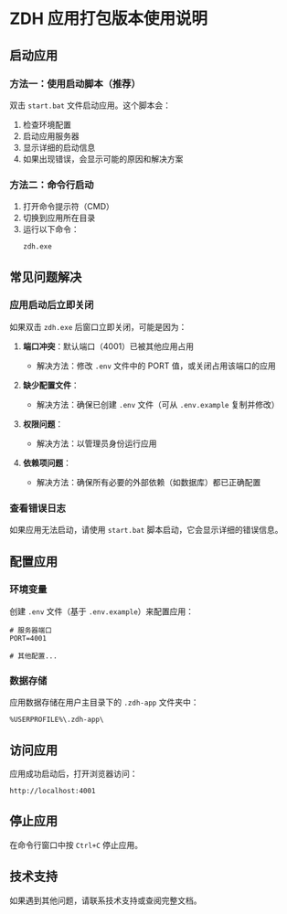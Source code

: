 # ZDH 应用打包版本使用说明

## 启动应用

### 方法一：使用启动脚本（推荐）

双击 `start.bat` 文件启动应用。这个脚本会：

1. 检查环境配置
2. 启动应用服务器
3. 显示详细的启动信息
4. 如果出现错误，会显示可能的原因和解决方案

### 方法二：命令行启动

1. 打开命令提示符（CMD）
2. 切换到应用所在目录
3. 运行以下命令：
   ```
   zdh.exe
   ```

## 常见问题解决

### 应用启动后立即关闭

如果双击 `zdh.exe` 后窗口立即关闭，可能是因为：

1. **端口冲突**：默认端口（4001）已被其他应用占用
   - 解决方法：修改 `.env` 文件中的 PORT 值，或关闭占用该端口的应用

2. **缺少配置文件**：
   - 解决方法：确保已创建 `.env` 文件（可从 `.env.example` 复制并修改）

3. **权限问题**：
   - 解决方法：以管理员身份运行应用

4. **依赖项问题**：
   - 解决方法：确保所有必要的外部依赖（如数据库）都已正确配置

### 查看错误日志

如果应用无法启动，请使用 `start.bat` 脚本启动，它会显示详细的错误信息。

## 配置应用

### 环境变量

创建 `.env` 文件（基于 `.env.example`）来配置应用：

```
# 服务器端口
PORT=4001

# 其他配置...
```

### 数据存储

应用数据存储在用户主目录下的 `.zdh-app` 文件夹中：

```
%USERPROFILE%\.zdh-app\
```

## 访问应用

应用成功启动后，打开浏览器访问：

```
http://localhost:4001
```

## 停止应用

在命令行窗口中按 `Ctrl+C` 停止应用。

## 技术支持

如果遇到其他问题，请联系技术支持或查阅完整文档。
